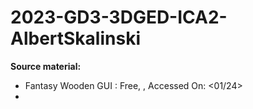 # 2023-GD3-3DGED-ICA2-AlbertSkalinski

**Source material:**
- Fantasy Wooden GUI : Free, [<URL>](https://assetstore.unity.com/packages/2d/gui/fantasy-wooden-gui-free-103811), Accessed On: <01/24>
- <TITLE>, <URL>, Accessed On: <01/24>
- <TITLE>, <URL>, Accessed On: <01/24>
- <TITLE>, <URL>, Accessed On: <01/24>
- <TITLE>, <URL>, Accessed On: <01/24>
- <TITLE>, <URL>, Accessed On: <01/24>
- <TITLE>, <URL>, Accessed On: <01/24>
- <TITLE>, <URL>, Accessed On: <01/24>
- <TITLE>, <URL>, Accessed On: <01/24>
- <TITLE>, <URL>, Accessed On: <01/24>
